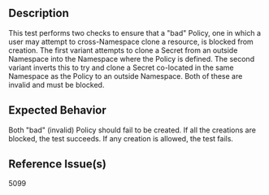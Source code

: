 ## Description

This test performs two checks to ensure that a "bad" Policy, one in which a user may attempt to cross-Namespace clone a resource, is blocked from creation. The first variant attempts to clone a Secret from an outside Namespace into the Namespace where the Policy is defined. The second variant inverts this to try and clone a Secret co-located in the same Namespace as the Policy to an outside Namespace. Both of these are invalid and must be blocked.

## Expected Behavior

Both "bad" (invalid) Policy should fail to be created. If all the creations are blocked, the test succeeds. If any creation is allowed, the test fails.

## Reference Issue(s)

5099
